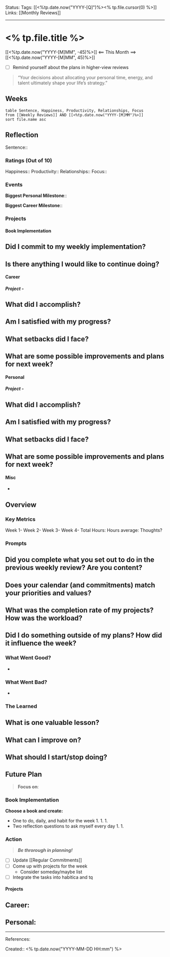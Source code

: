 Status:
Tags: [[<%tp.date.now("YYYY-[Q]")%><% tp.file.cursor(0) %>]]
Links: [[Monthly Reviews]]
___
# <% tp.file.title %>
[[<%tp.date.now("YYYY-[M]MM", -45)%>]] <== This Month ==> [[<%tp.date.now("YYYY-[M]MM", 45)%>]]
- [ ] Remind yourself about the plans in higher-view reviews

> “Your decisions about allocating your personal time, energy, and talent ultimately shape your life’s strategy.”
## Weeks
```dataview
table Sentence, Happiness, Productivity, Relationships, Focus
from [[Weekly Reviews]] AND [[<%tp.date.now("YYYY-[M]MM")%>]]
sort file.name asc
```
## Reflection
Sentence:: 
### Ratings (Out of 10)
Happiness::
Productivity::
Relationships::
Focus::
### Events
**Biggest Personal Milestone**:: 

**Biggest Career Milestone**:: 
### Projects
#### Book Implementation
**Did I commit to my weekly implementation?**
- 

**Is there anything I would like to continue doing?**
- 
#### Career
##### Project - 
**What did I accomplish?**
- 

**Am I satisfied with my progress?**
- 

**What setbacks did I face?**
- 

**What are some possible improvements and plans for next week?**
- 
#### Personal
##### Project - 
**What did I accomplish?**
- 

**Am I satisfied with my progress?**
- 

**What setbacks did I face?**
- 

**What are some possible improvements and plans for next week?**
- 
#### Misc
- 
## Overview
### Key Metrics
Week 1-
Week 2-
Week 3-
Week 4-
Total Hours:
Hours average: 
Thoughts?
### Prompts
**Did you complete what you set out to do in the previous weekly review? Are you content?**
- 

**Does your calendar (and commitments) match your priorities and values?**
- 

**What was the completion rate of my projects? How was the workload?**
- 

**Did I do something outside of my plans? How did it influence the week?**
- 

### What Went Good?
- 
### What Went Bad?
- 
### The Learned
**What is one valuable lesson?**
- 

**What can I improve on?**
- 

**What should I start/stop doing?**
- 

## Future Plan
> **Focus on**: 
### Book Implementation
**Choose a book and create:**
- One to do, daily, and habit for the week
	1. 
	1. 
	1. 
- Two reflection questions to ask myself every day
	1. 
	1. 
### Action
> ***Be throrough in planning!***
- [ ] Update [[Regular Commitments]]
- [ ] Come up with projects for the week
	- Consider someday/maybe list
- [ ] Integrate the tasks into habitica and tq
#### Projects
**Career:**
- 

**Personal:**
- 
___
References:

Created:: <% tp.date.now("YYYY-MM-DD HH:mm") %>
